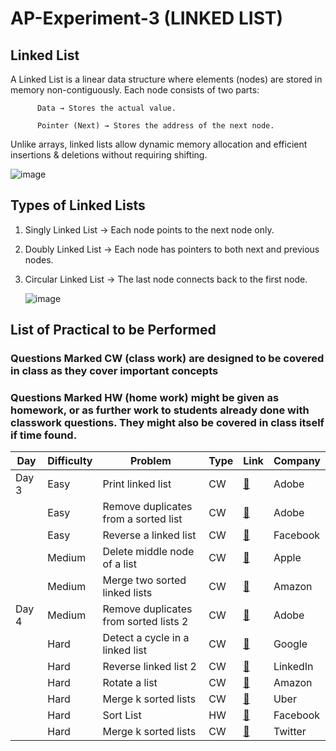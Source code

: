 # AP-Experiment-3 (LINKED LIST)

## Linked List 
A Linked List is a linear data structure where elements (nodes) are stored in memory non-contiguously. Each node consists of two parts: 

          Data → Stores the actual value. 

          Pointer (Next) → Stores the address of the next node. 

Unlike arrays, linked lists allow dynamic memory allocation and efficient insertions & deletions without requiring shifting. 

![image](https://github.com/user-attachments/assets/d24f309b-4342-426c-9790-bf001c9373e0)

## Types of Linked Lists 

1. Singly Linked List → Each node points to the next node only. 

2. Doubly Linked List → Each node has pointers to both next and previous nodes. 

3. Circular Linked List → The last node connects back to the first node.
   
   ![image](https://github.com/user-attachments/assets/f82337f5-b1f9-453d-aeda-74ba29ba94c4)

## List of Practical to be Performed

### Questions Marked CW (class work) are designed to be covered in class as they cover important concepts						
### Questions Marked HW (home work) might be given as homework, or as further work to students already done with classwork questions. They might also be covered in class itself if time found.	

| Day   | Difficulty | Problem                              | Type | Link                                                                       | Company  |
|-------|------------|--------------------------------------|------|----------------------------------------------------------------------------|----------|
| Day 3 | Easy       | Print linked list                    | CW   | [🔗](https://www.geeksforgeeks.org/problems/print-linked-list-elements/0)  | Adobe    |
|       | Easy       | Remove duplicates from a sorted list | CW   | [🔗](https://leetcode.com/problems/remove-duplicates-from-sorted-list)     | Adobe    |
|       | Easy       | Reverse a linked list                | CW   | [🔗](https://leetcode.com/problems/reverse-linked-list/)                   | Facebook |
|       | Medium     | Delete middle node of a list         | CW   | [🔗](https://leetcode.com/problems/delete-the-middle-node-of-a-linked-list)| Apple    |
|       | Medium     | Merge two sorted linked lists        | CW   | [🔗](https://leetcode.com/problems/merge-two-sorted-lists)                 | Amazon   |
| Day 4 | Medium     | Remove duplicates from sorted lists 2| CW   | [🔗](https://leetcode.com/problems/remove-duplicates-from-sorted-list-ii)  | Adobe    |
|       | Hard       | Detect a cycle in a linked list      | CW   | [🔗](https://leetcode.com/problems/linked-list-cycle)                      | Google   |
|       | Hard       | Reverse linked list 2                | CW   | [🔗](https://leetcode.com/problems/reverse-linked-list-ii)                 | LinkedIn |
|       | Hard       | Rotate a list                        | CW   | [🔗](https://leetcode.com/problems/rotate-list)                            | Amazon   |
|       | Hard       | Merge k sorted lists                 | CW   | [🔗](https://leetcode.com/problems/merge-k-sorted-lists/)                  | Uber     |
|       | Hard       | Sort List                            | HW   | [🔗](https://leetcode.com/problems/sort-list/description/)                 | Facebook |
|       | Hard       | Merge k sorted lists                 | CW   | [🔗](https://leetcode.com/problems/merge-k-sorted-lists/)                  | Twitter  |

